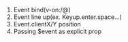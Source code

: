 1. Event bind(v-on:/@)
2. Event line up(ex. Keyup.enter.space…)
3. Event.clientX/Y position
4. Passing \$event as explicit prop
